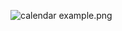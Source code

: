 ![calendar example.png](https://raw.githubusercontent.com/brunoravi25/ShellScript/tree/master/.github/images/n)
